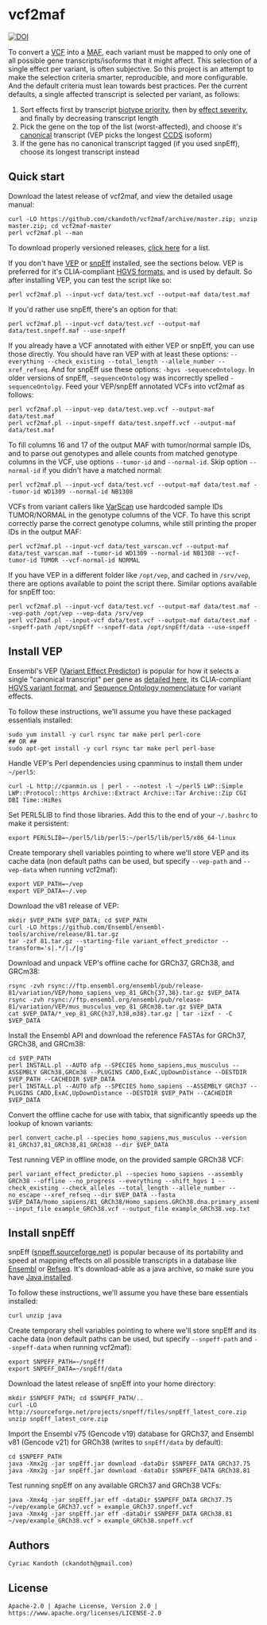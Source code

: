 vcf2maf
=======

[![DOI](https://zenodo.org/badge/doi/10.5281/zenodo.14107.svg)](http://dx.doi.org/10.5281/zenodo.14107)

To convert a [VCF](http://samtools.github.io/hts-specs/) into a [MAF](https://wiki.nci.nih.gov/x/eJaPAQ), each variant must be mapped to only one of all possible gene transcripts/isoforms that it might affect. This selection of a single effect per variant, is often subjective. So this project is an attempt to make the selection criteria smarter, reproducible, and more configurable. And the default criteria must lean towards best practices. Per the current defaults, a single affected transcript is selected per variant, as follows:
 1. Sort effects first by transcript [biotype priority](https://github.com/ckandoth/vcf2maf/blob/master/vcf2maf.pl#L86), then by [effect severity](https://github.com/ckandoth/vcf2maf/blob/master/vcf2maf.pl#L26), and finally by decreasing transcript length
 2. Pick the gene on the top of the list (worst-affected), and choose it's [canonical](http://www.ensembl.org/Help/Glossary?id=346) transcript (VEP picks the longest [CCDS](http://www.ncbi.nlm.nih.gov/CCDS/) isoform)
 3. If the gene has no canonical transcript tagged (if you used snpEff), choose its longest transcript instead

Quick start
-----------

Download the latest release of vcf2maf, and view the detailed usage manual:

    curl -LO https://github.com/ckandoth/vcf2maf/archive/master.zip; unzip master.zip; cd vcf2maf-master
    perl vcf2maf.pl --man

To download properly versioned releases, [click here](https://github.com/ckandoth/vcf2maf/releases) for a list.

If you don't have [VEP](http://useast.ensembl.org/info/docs/tools/vep/index.html) or [snpEff](http://snpeff.sourceforge.net/) installed, see the sections below. VEP is preferred for it's CLIA-compliant [HGVS formats](http://www.hgvs.org/mutnomen/recs.html), and is used by default. So after installing VEP, you can test the script like so:

    perl vcf2maf.pl --input-vcf data/test.vcf --output-maf data/test.maf

If you'd rather use snpEff, there's an option for that:

    perl vcf2maf.pl --input-vcf data/test.vcf --output-maf data/test.snpeff.maf --use-snpeff

If you already have a VCF annotated with either VEP or snpEff, you can use those directly. You should have ran VEP with at least these options: `--everything --check_existing --total_length --allele_number --xref_refseq`. And for snpEff use these options: `-hgvs -sequenceOntology`. In older versions of snpEff, `-sequenceOntology` was incorrectly spelled `-sequenceOntolgy`. Feed your VEP/snpEff annotated VCFs into vcf2maf as follows:

    perl vcf2maf.pl --input-vep data/test.vep.vcf --output-maf data/test.maf
    perl vcf2maf.pl --input-snpeff data/test.snpeff.vcf --output-maf data/test.maf

To fill columns 16 and 17 of the output MAF with tumor/normal sample IDs, and to parse out genotypes and allele counts from matched genotype columns in the VCF, use options `--tumor-id` and `--normal-id`. Skip option `--normal-id` if you didn't have a matched normal:

    perl vcf2maf.pl --input-vcf data/test.vcf --output-maf data/test.maf --tumor-id WD1309 --normal-id NB1308

VCFs from variant callers like [VarScan](http://varscan.sourceforge.net/somatic-calling.html#somatic-output) use hardcoded sample IDs TUMOR/NORMAL in the genotype columns of the VCF. To have this script correctly parse the correct genotype columns, while still printing the proper IDs in the output MAF:

    perl vcf2maf.pl --input-vcf data/test_varscan.vcf --output-maf data/test_varscan.maf --tumor-id WD1309 --normal-id NB1308 --vcf-tumor-id TUMOR --vcf-normal-id NORMAL

If you have VEP in a different folder like `/opt/vep`, and cached in `/srv/vep`, there are options available to point the script there. Similar options available for snpEff too:

    perl vcf2maf.pl --input-vcf data/test.vcf --output-maf data/test.maf --vep-path /opt/vep --vep-data /srv/vep
    perl vcf2maf.pl --input-vcf data/test.vcf --output-maf data/test.maf --snpeff-path /opt/snpEff --snpeff-data /opt/snpEff/data --use-snpeff

Install VEP
-----------

Ensembl's VEP ([Variant Effect Predictor](http://useast.ensembl.org/info/docs/tools/vep/index.html)) is popular for how it selects a single "canonical transcript" per gene as [detailed here](http://useast.ensembl.org/Help/Glossary?id=346), its CLIA-compliant [HGVS variant format](http://www.hgvs.org/mutnomen/recs.html), and [Sequence Ontology nomenclature](http://useast.ensembl.org/info/genome/variation/predicted_data.html#consequences) for variant effects.

To follow these instructions, we'll assume you have these packaged essentials installed:

    sudo yum install -y curl rsync tar make perl perl-core
    ## OR ##
    sudo apt-get install -y curl rsync tar make perl perl-base

Handle VEP's Perl dependencies using cpanminus to install them under `~/perl5`:

    curl -L http://cpanmin.us | perl - --notest -l ~/perl5 LWP::Simple LWP::Protocol::https Archive::Extract Archive::Tar Archive::Zip CGI DBI Time::HiRes

Set PERL5LIB to find those libraries. Add this to the end of your `~/.bashrc` to make it persistent:

    export PERL5LIB=~/perl5/lib/perl5:~/perl5/lib/perl5/x86_64-linux

Create temporary shell variables pointing to where we'll store VEP and its cache data (non default paths can be used, but specify `--vep-path` and `--vep-data` when running vcf2maf):

    export VEP_PATH=~/vep
    export VEP_DATA=~/.vep

Download the v81 release of VEP:

    mkdir $VEP_PATH $VEP_DATA; cd $VEP_PATH
    curl -LO https://github.com/Ensembl/ensembl-tools/archive/release/81.tar.gz
    tar -zxf 81.tar.gz --starting-file variant_effect_predictor --transform='s|.*/|./|g'

Download and unpack VEP's offline cache for GRCh37, GRCh38, and GRCm38:

    rsync -zvh rsync://ftp.ensembl.org/ensembl/pub/release-81/variation/VEP/homo_sapiens_vep_81_GRCh{37,38}.tar.gz $VEP_DATA
    rsync -zvh rsync://ftp.ensembl.org/ensembl/pub/release-81/variation/VEP/mus_musculus_vep_81_GRCm38.tar.gz $VEP_DATA
    cat $VEP_DATA/*_vep_81_GRC{h37,h38,m38}.tar.gz | tar -izxf - -C $VEP_DATA

Install the Ensembl API and download the reference FASTAs for GRCh37, GRCh38, and GRCm38:

    cd $VEP_PATH
    perl INSTALL.pl --AUTO afp --SPECIES homo_sapiens,mus_musculus --ASSEMBLY GRCh38,GRCm38 --PLUGINS CADD,ExAC,UpDownDistance --DESTDIR $VEP_PATH --CACHEDIR $VEP_DATA
    perl INSTALL.pl --AUTO afp --SPECIES homo_sapiens --ASSEMBLY GRCh37 --PLUGINS CADD,ExAC,UpDownDistance --DESTDIR $VEP_PATH --CACHEDIR $VEP_DATA

Convert the offline cache for use with tabix, that significantly speeds up the lookup of known variants:

    perl convert_cache.pl --species homo_sapiens,mus_musculus --version 81_GRCh37,81_GRCh38,81_GRCm38 --dir $VEP_DATA

Test running VEP in offline mode, on the provided sample GRCh38 VCF:

    perl variant_effect_predictor.pl --species homo_sapiens --assembly GRCh38 --offline --no_progress --everything --shift_hgvs 1 --check_existing --check_alleles --total_length --allele_number --no_escape --xref_refseq --dir $VEP_DATA --fasta $VEP_DATA/homo_sapiens/81_GRCh38/Homo_sapiens.GRCh38.dna.primary_assembly.fa --input_file example_GRCh38.vcf --output_file example_GRCh38.vep.txt

Install snpEff
--------------

snpEff ([snpeff.sourceforge.net](http://snpeff.sourceforge.net/)) is popular because of its portability and speed at mapping effects on all possible transcripts in a database like [Ensembl](http://useast.ensembl.org/Homo_sapiens/Info/Annotation) or [Refseq](http://www.ncbi.nlm.nih.gov/refseq/). It's download-able as a java archive, so make sure you have [Java installed](https://www.java.com/en/download/help/download_options.xml).

To follow these instructions, we'll assume you have these bare essentials installed:

    curl unzip java

Create temporary shell variables pointing to where we'll store snpEff and its cache data (non default paths can be used, but specify `--snpeff-path` and `--snpeff-data` when running vcf2maf):

    export SNPEFF_PATH=~/snpEff
    export SNPEFF_DATA=~/snpEff/data

Download the latest release of snpEff into your home directory:

    mkdir $SNPEFF_PATH; cd $SNPEFF_PATH/..
    curl -LO http://sourceforge.net/projects/snpeff/files/snpEff_latest_core.zip
    unzip snpEff_latest_core.zip

Import the Ensembl v75 (Gencode v19) database for GRCh37, and Ensembl v81 (Gencode v21) for GRCh38 (writes to `snpEff/data` by default):

    cd $SNPEFF_PATH
    java -Xmx2g -jar snpEff.jar download -dataDir $SNPEFF_DATA GRCh37.75
    java -Xmx2g -jar snpEff.jar download -dataDir $SNPEFF_DATA GRCh38.81

Test running snpEff on any available GRCh37 and GRCh38 VCFs:

    java -Xmx4g -jar snpEff.jar eff -dataDir $SNPEFF_DATA GRCh37.75 ~/vep/example_GRCh37.vcf > example_GRCh37.snpeff.vcf
    java -Xmx4g -jar snpEff.jar eff -dataDir $SNPEFF_DATA GRCh38.81 ~/vep/example_GRCh38.vcf > example_GRCh38.snpeff.vcf

Authors
-------

    Cyriac Kandoth (ckandoth@gmail.com)

License
-------

    Apache-2.0 | Apache License, Version 2.0 | https://www.apache.org/licenses/LICENSE-2.0
